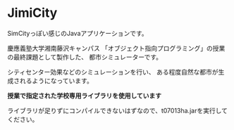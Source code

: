 JimiCity
========

SimCityっぽい感じのJavaアプリケーションです。

慶應義塾大学湘南藤沢キャンパス
「オブジェクト指向プログラミング」の授業の最終課題として製作した、
都市シミュレーターです。

シティセンター効果などのシミュレーションを行い、
ある程度自然な都市が生成されるようになっています。

**授業で指定された学校専用ライブラリを使用しています**

ライブラリが足りずにコンパイルできないはずなので、t07013ha.jarを実行してください。
